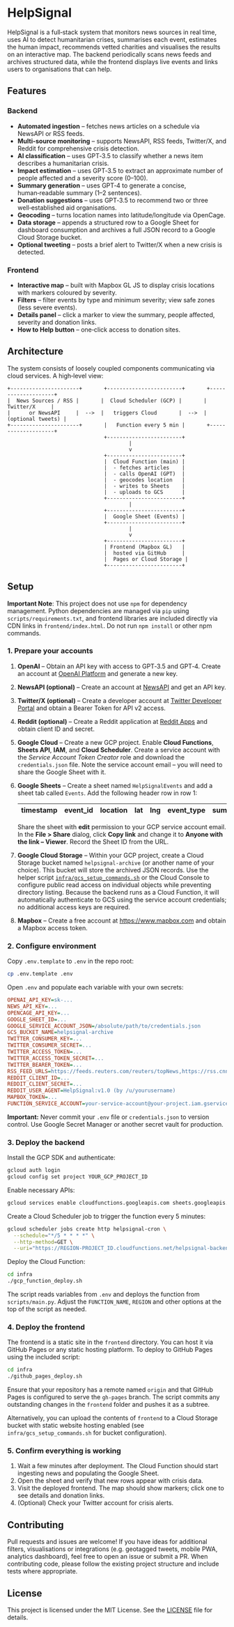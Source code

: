 # HelpSignal

HelpSignal is a full‑stack system that monitors news sources in real time, uses
AI to detect humanitarian crises, summarises each event, estimates the human
impact, recommends vetted charities and visualises the results on an
interactive map. The backend periodically scans news feeds and archives
structured data, while the frontend displays live events and links users to
organisations that can help.

## Features

### Backend

* **Automated ingestion** – fetches news articles on a schedule via NewsAPI or RSS feeds.
* **Multi-source monitoring** – supports NewsAPI, RSS feeds, Twitter/X, and Reddit for comprehensive crisis detection.
* **AI classification** – uses GPT‑3.5 to classify whether a news item describes a humanitarian crisis.
* **Impact estimation** – uses GPT‑3.5 to extract an approximate number of people affected and a severity score (0–100).
* **Summary generation** – uses GPT‑4 to generate a concise, human‑readable summary (1–2 sentences).
* **Donation suggestions** – uses GPT‑3.5 to recommend two or three well‑established aid organisations.
* **Geocoding** – turns location names into latitude/longitude via OpenCage.
* **Data storage** – appends a structured row to a Google Sheet for dashboard consumption and archives a full JSON record to a Google Cloud Storage bucket.
* **Optional tweeting** – posts a brief alert to Twitter/X when a new crisis is detected.

### Frontend

* **Interactive map** – built with Mapbox GL JS to display crisis locations with markers coloured by severity.
* **Filters** – filter events by type and minimum severity; view safe zones (less severe events).
* **Details panel** – click a marker to view the summary, people affected, severity and donation links.
* **How to Help button** – one‑click access to donation sites.

## Architecture

The system consists of loosely coupled components communicating via cloud
services. A high‑level view:

```
+----------------------+       +------------------------+       +--------------------+
|  News Sources / RSS |       |  Cloud Scheduler (GCP) |       |     Twitter/X     |
|      or NewsAPI     |  -->  |   triggers Cloud       |  -->  | (optional tweets) |
+----------------------+       |   Function every 5 min |       +--------------------+
                               +------------------------+
                                       |
                                       v
                               +------------------------+
                               |  Cloud Function (main) |
                               |  - fetches articles    |
                               |  - calls OpenAI (GPT)  |
                               |  - geocodes location   |
                               |  - writes to Sheets    |
                               |  - uploads to GCS      |
                               +------------------------+
                                       |
                               +------------------------+
                               |  Google Sheet (Events) |
                               +------------------------+
                                       |
                                       v
                               +------------------------+
                               | Frontend (Mapbox GL)   |
                               |  hosted via GitHub     |
                               |  Pages or Cloud Storage |
                               +------------------------+
```

## Setup

**Important Note**: This project does not use `npm` for dependency management. Python dependencies are managed via `pip` using `scripts/requirements.txt`, and frontend libraries are included directly via CDN links in `frontend/index.html`. Do not run `npm install` or other npm commands.

### 1. Prepare your accounts

1. **OpenAI** – Obtain an API key with access to GPT‑3.5 and GPT‑4. Create an
   account at [OpenAI Platform](https://platform.openai.com) and generate a new key.
2. **NewsAPI (optional)** – Create an account at [NewsAPI](https://newsapi.org) and get an API key.
3. **Twitter/X (optional)** – Create a developer account at [Twitter Developer Portal](https://developer.twitter.com) and obtain a Bearer Token for API v2 access.
4. **Reddit (optional)** – Create a Reddit application at [Reddit Apps](https://www.reddit.com/prefs/apps) and obtain client ID and secret.
5. **Google Cloud** – Create a new GCP project. Enable **Cloud Functions**,
   **Sheets API**, **IAM**, and **Cloud Scheduler**. Create a service account with
   the _Service Account Token Creator_ role and download the `credentials.json`
   file. Note the service account email – you will need to share the Google
   Sheet with it.
6. **Google Sheets** – Create a sheet named `HelpSignalEvents` and add a sheet
   tab called `Events`. Add the following header row in row 1:

   | timestamp | event_id | location | lat | lng | event_type | summary | people_affected | severity_score | donation_links |
   |----------|---------|----------|----|----|-----------|---------|-----------------|--------------|----------------|

   Share the sheet with **edit** permission to your GCP service account email. In the
   **File > Share** dialog, click **Copy link** and change it to **Anyone with the
   link – Viewer**. Record the Sheet ID from the URL.
7. **Google Cloud Storage** – Within your GCP project, create a Cloud Storage
   bucket named `helpsignal-archive` (or another name of your choice). This
   bucket will store the archived JSON records. Use the helper script
   [`infra/gcs_setup_commands.sh`](infra/gcs_setup_commands.sh) or the
   Cloud Console to configure public read access on individual objects while
   preventing directory listing. Because the backend runs as a Cloud
   Function, it will automatically authenticate to GCS using the service
   account credentials; no additional access keys are required.
8. **Mapbox** – Create a free account at https://www.mapbox.com and obtain a
   Mapbox access token.

### 2. Configure environment

Copy `.env.template` to `.env` in the repo root:

```sh
cp .env.template .env
```

Open `.env` and populate each variable with your own secrets:

```ini
OPENAI_API_KEY=sk-...
NEWS_API_KEY=...
OPENCAGE_API_KEY=...
GOOGLE_SHEET_ID=...
GOOGLE_SERVICE_ACCOUNT_JSON=/absolute/path/to/credentials.json
GCS_BUCKET_NAME=helpsignal-archive
TWITTER_CONSUMER_KEY=...
TWITTER_CONSUMER_SECRET=...
TWITTER_ACCESS_TOKEN=...
TWITTER_ACCESS_TOKEN_SECRET=...
TWITTER_BEARER_TOKEN=...
RSS_FEED_URLS=https://feeds.reuters.com/reuters/topNews,https://rss.cnn.com/rss/edition.rss
REDDIT_CLIENT_ID=...
REDDIT_CLIENT_SECRET=...
REDDIT_USER_AGENT=HelpSignal:v1.0 (by /u/yourusername)
MAPBOX_TOKEN=...
FUNCTION_SERVICE_ACCOUNT=your-service-account@your-project.iam.gserviceaccount.com
```

**Important:** Never commit your `.env` file or `credentials.json` to version
control. Use Google Secret Manager or another secret vault for production.

### 3. Deploy the backend

Install the GCP SDK and authenticate:

```sh
gcloud auth login
gcloud config set project YOUR_GCP_PROJECT_ID
```

Enable necessary APIs:

```sh
gcloud services enable cloudfunctions.googleapis.com sheets.googleapis.com iamcredentials.googleapis.com cloudscheduler.googleapis.com
```

Create a Cloud Scheduler job to trigger the function every 5 minutes:

```sh
gcloud scheduler jobs create http helpsignal-cron \
  --schedule="*/5 * * * *" \
  --http-method=GET \
  --uri="https://REGION-PROJECT_ID.cloudfunctions.net/helpsignal-backend"
```

Deploy the Cloud Function:

```sh
cd infra
./gcp_function_deploy.sh
```

The script reads variables from `.env` and deploys the function from
`scripts/main.py`. Adjust the `FUNCTION_NAME`, `REGION` and other options at the
top of the script as needed.

### 4. Deploy the frontend

The frontend is a static site in the `frontend` directory. You can host it
via GitHub Pages or any static hosting platform. To deploy to GitHub Pages
using the included script:

```sh
cd infra
./github_pages_deploy.sh
```

Ensure that your repository has a remote named `origin` and that GitHub Pages
is configured to serve the `gh-pages` branch. The script commits any
outstanding changes in the `frontend` folder and pushes it as a subtree.

Alternatively, you can upload the contents of `frontend` to a Cloud Storage bucket with
static website hosting enabled (see `infra/gcs_setup_commands.sh` for bucket configuration).

### 5. Confirm everything is working

1. Wait a few minutes after deployment. The Cloud Function should start
   ingesting news and populating the Google Sheet.
2. Open the sheet and verify that new rows appear with crisis data.
3. Visit the deployed frontend. The map should show markers; click one to see
   details and donation links.
4. (Optional) Check your Twitter account for crisis alerts.

## Contributing

Pull requests and issues are welcome! If you have ideas for additional
filters, visualisations or integrations (e.g. geotagged tweets, mobile PWA,
analytics dashboard), feel free to open an issue or submit a PR. When
contributing code, please follow the existing project structure and include
tests where appropriate.

## License

This project is licensed under the MIT License. See the [LICENSE](LICENSE) file
for details.